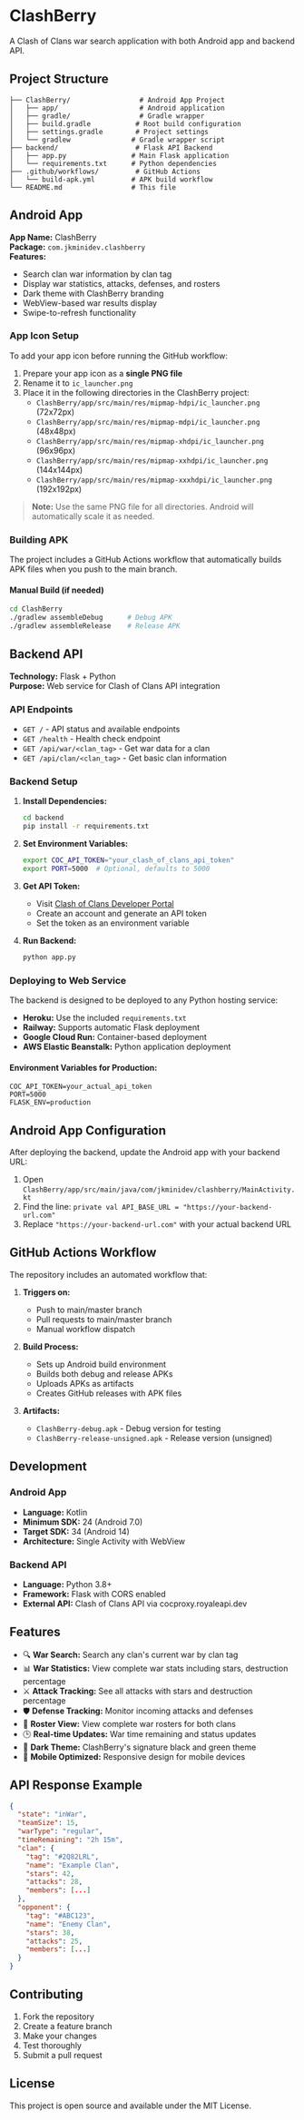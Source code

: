 # ClashBerry

A Clash of Clans war search application with both Android app and backend API.

## Project Structure

```
├── ClashBerry/                 # Android App Project
│   ├── app/                    # Android application
│   ├── gradle/                 # Gradle wrapper
│   ├── build.gradle           # Root build configuration
│   ├── settings.gradle        # Project settings
│   └── gradlew               # Gradle wrapper script
├── backend/                   # Flask API Backend
│   ├── app.py                # Main Flask application
│   └── requirements.txt      # Python dependencies
├── .github/workflows/         # GitHub Actions
│   └── build-apk.yml         # APK build workflow
└── README.md                 # This file
```

## Android App

**App Name:** ClashBerry  
**Package:** `com.jkminidev.clashberry`  
**Features:**
- Search clan war information by clan tag
- Display war statistics, attacks, defenses, and rosters
- Dark theme with ClashBerry branding
- WebView-based war results display
- Swipe-to-refresh functionality

### App Icon Setup

To add your app icon before running the GitHub workflow:

1. Prepare your app icon as a **single PNG file**
2. Rename it to `ic_launcher.png`
3. Place it in the following directories in the ClashBerry project:
   - `ClashBerry/app/src/main/res/mipmap-hdpi/ic_launcher.png` (72x72px)
   - `ClashBerry/app/src/main/res/mipmap-mdpi/ic_launcher.png` (48x48px)
   - `ClashBerry/app/src/main/res/mipmap-xhdpi/ic_launcher.png` (96x96px)
   - `ClashBerry/app/src/main/res/mipmap-xxhdpi/ic_launcher.png` (144x144px)
   - `ClashBerry/app/src/main/res/mipmap-xxxhdpi/ic_launcher.png` (192x192px)

> **Note:** Use the same PNG file for all directories. Android will automatically scale it as needed.

### Building APK

The project includes a GitHub Actions workflow that automatically builds APK files when you push to the main branch.

#### Manual Build (if needed)
```bash
cd ClashBerry
./gradlew assembleDebug      # Debug APK
./gradlew assembleRelease    # Release APK
```

## Backend API

**Technology:** Flask + Python  
**Purpose:** Web service for Clash of Clans API integration

### API Endpoints

- `GET /` - API status and available endpoints
- `GET /health` - Health check endpoint
- `GET /api/war/<clan_tag>` - Get war data for a clan
- `GET /api/clan/<clan_tag>` - Get basic clan information

### Backend Setup

1. **Install Dependencies:**
   ```bash
   cd backend
   pip install -r requirements.txt
   ```

2. **Set Environment Variables:**
   ```bash
   export COC_API_TOKEN="your_clash_of_clans_api_token"
   export PORT=5000  # Optional, defaults to 5000
   ```

3. **Get API Token:**
   - Visit [Clash of Clans Developer Portal](https://developer.clashofclans.com/)
   - Create an account and generate an API token
   - Set the token as an environment variable

4. **Run Backend:**
   ```bash
   python app.py
   ```

### Deploying to Web Service

The backend is designed to be deployed to any Python hosting service:

- **Heroku:** Use the included `requirements.txt`
- **Railway:** Supports automatic Flask deployment
- **Google Cloud Run:** Container-based deployment
- **AWS Elastic Beanstalk:** Python application deployment

#### Environment Variables for Production:
```
COC_API_TOKEN=your_actual_api_token
PORT=5000
FLASK_ENV=production
```

## Android App Configuration

After deploying the backend, update the Android app with your backend URL:

1. Open `ClashBerry/app/src/main/java/com/jkminidev/clashberry/MainActivity.kt`
2. Find the line: `private val API_BASE_URL = "https://your-backend-url.com"`
3. Replace `"https://your-backend-url.com"` with your actual backend URL

## GitHub Actions Workflow

The repository includes an automated workflow that:

1. **Triggers on:**
   - Push to main/master branch
   - Pull requests to main/master branch
   - Manual workflow dispatch

2. **Build Process:**
   - Sets up Android build environment
   - Builds both debug and release APKs
   - Uploads APKs as artifacts
   - Creates GitHub releases with APK files

3. **Artifacts:**
   - `ClashBerry-debug.apk` - Debug version for testing
   - `ClashBerry-release-unsigned.apk` - Release version (unsigned)

## Development

### Android App
- **Language:** Kotlin
- **Minimum SDK:** 24 (Android 7.0)
- **Target SDK:** 34 (Android 14)
- **Architecture:** Single Activity with WebView

### Backend API
- **Language:** Python 3.8+
- **Framework:** Flask with CORS enabled
- **External API:** Clash of Clans API via cocproxy.royaleapi.dev

## Features

- 🔍 **War Search:** Search any clan's current war by clan tag
- 📊 **War Statistics:** View complete war stats including stars, destruction percentage
- ⚔️ **Attack Tracking:** See all attacks with stars and destruction percentage
- 🛡️ **Defense Tracking:** Monitor incoming attacks and defenses
- 👥 **Roster View:** View complete war rosters for both clans
- 🕒 **Real-time Updates:** War time remaining and status updates
- 🌙 **Dark Theme:** ClashBerry's signature black and green theme
- 📱 **Mobile Optimized:** Responsive design for mobile devices

## API Response Example

```json
{
  "state": "inWar",
  "teamSize": 15,
  "warType": "regular",
  "timeRemaining": "2h 15m",
  "clan": {
    "tag": "#2Q82LRL",
    "name": "Example Clan",
    "stars": 42,
    "attacks": 28,
    "members": [...]
  },
  "opponent": {
    "tag": "#ABC123",
    "name": "Enemy Clan",
    "stars": 38,
    "attacks": 25,
    "members": [...]
  }
}
```

## Contributing

1. Fork the repository
2. Create a feature branch
3. Make your changes
4. Test thoroughly
5. Submit a pull request

## License

This project is open source and available under the MIT License.